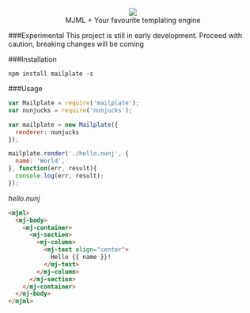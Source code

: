<p align="center">
  <img src="http://cdn.midrive.com/img/mailplate.png"/><br/>
  MJML + Your favourite templating engine
</p>

###Experimental
This project is still in early development. Proceed with caution, breaking changes will be coming

###Installation

```
npm install mailplate -s
```

###Usage

```javascript
var Mailplate = require('mailplate');
var nunjucks = require('nunjucks');

var mailplate = new Mailplate({
  renderer: nunjucks
});

mailplate.render('./hello.nunj', {
  name: 'World',
}, function(err, result){
  console.log(err, result);
});
```

*hello.nunj*
```html
<mjml>
  <mj-body>
    <mj-container>
      <mj-section>
        <mj-column>
          <mj-text align="center">
            Hello {{ name }}!
          </mj-text>
        </mj-column>
      </mj-section>
    </mj-container>
  </mj-body>
</mjml>
```